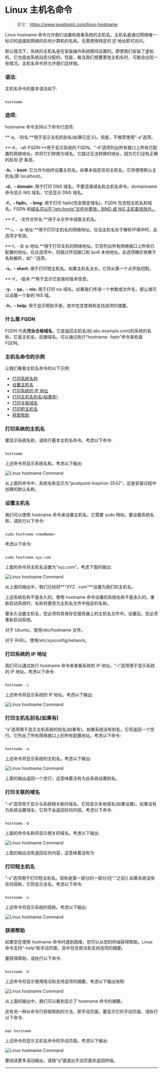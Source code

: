 # Linux 主机名命令

> 原文：<https://www.javatpoint.com/linux-hostname>

Linux hostname 命令允许我们设置和查看系统的主机名。主机名是通过网络唯一标识的连接到网络的任何计算机的名称。无需使用特定的 [IP](https://www.javatpoint.com/ip-full-form) 地址即可访问。

默认情况下，系统的主机名是在安装操作系统期间设置的。即使我们安装了虚拟机，它也是由系统动态分配的。但是，每当我们想要更改主机名时，可能会出现一些情况。主机名命令将允许我们这样做。

### 语法:

主机名命令的基本语法如下:

```

hostname

```

### 选项:

hostname 命令支持以下命令行选项:

**-a，-别名:**用于显示主机的别名(如果已定义)。但是，不推荐使用“-a”选项。

**-A，-all-FQDN:**用于显示系统的 FQDN。“-A”选项列出所有接口上所有已配置的网络地址，并将它们转换为域名。它跳过无法转换的地址，因为它们没有正确的反向 [IP](https://www.javatpoint.com/ip) 条目。

**-b、- boot:** 它允许为始终设置主机名。如果未指定任何主机名，它将使用默认主机名(即 localhost)。

**-d，- domain:** 用于打印 DNS 域名。不要混淆域名和主机名命令。domainname 命令显示 NIS 域名，它还显示 DNS 域名。

**-f，- fqdn，- long:** 用于打印 fqdn(完全限定域名)。FQDN 包含短主机名和域名。FQDN 和[域名可以在“/etc/hosts”文件中更改，BIND 或 NIS 主机查找除外。](https://www.javatpoint.com/dns-full-form)

**-F，-文件文件名:**用于从文件中读取主机名。

**-i，- ip 地址:**用于打印主机名的网络地址。仅当主机名处于解析环境中时，此选项才有效。

**-I，-全 ip 地址:**用于打印主机的网络地址。它将列出所有网络接口上所有已配置的地址。在此选项中，将跳过环回接口和 Ipv6 本地地址。此选项确实依赖于名称解析，如“-”选项。

**-s，- short:** 用于打印短主机名。如果主机名太长，它将从第一个点开始切割。

**-V，-版本:**用于显示已安装的版本信息。

**-y、- yp、- nis:** 用于打印 nis 域名。如果我们传递一个参数或文件名，那么根可以设置一个新的 NIS 域。

**-h，- help:** 用于显示帮助手册，其中包含使用和支持选项的摘要。

### 什么是 FQDN

FQDN 代表**完全合格域名**。它是返回主机名(如 abc.example.com)的系统的名称。它是主机名，后跟域名。可以通过执行“hostname -fqdn”命令来检查 FQDN。

### 主机名命令的示例

让我们看看主机名命令的以下示例:

*   [打印系统名称](#system)
*   [设置主机名](#hostname)
*   [打印系统的 IP 地址](#IP)
*   [打印主机名别名(如果有)](#alias)
*   [打印关联域名](#associated)
*   [打印短主机名](#short)
*   [获取帮助](#Getting-Help)

### 打印系统的主机名

要显示系统名称，请执行基本主机名命令。考虑以下命令:

```

hostname

```

上述命令将显示系统名称。考虑以下输出:

![Linux hostname Command](img/12271794852399ffc24248a6d8e463a2.png)

从上面的命令中，系统名称显示为“javatpoint-Inspiron-3542”，这是安装过程中创建的默认名称。

### 设置主机名

我们可以使用 hostname 命令来设置主机名。它需要 sudo 特权。要设置系统名称，请执行以下命令:

```

sudo hostname <newName>  

```

考虑以下命令:

```

sudo hostname xyz.com  

```

上面的命令将主机名设置为“xyz.com”。考虑下面的输出:

![Linux hostname Command](img/572785a99002bddb33ad84bff78098a2.png)

从上面的输出中，我们已经将**“XYZ . com”**设置为我们的主机名。

上述系统名称不是永久的。使用 hostname 命令设置的系统名称不是永久的。重新启动系统时，名称将更改为主机名文件中指定的名称。

要永久设置主机名，您必须将其保存在服务器上的主机名文件中。设置后，您必须重新启动系统。

对于 Ubuntu，使用/etc/hostname 文件。

对于 RHEL，使用/etc/sysconfig/network。

### 打印系统的 IP 地址

我们可以通过执行 hostname 命令来查看系统的 IP 地址。“-i”选项用于显示系统的 IP 地址。考虑以下命令:

```

hostname -i

```

上述命令将显示系统的 IP 地址。考虑以下输出:

![Linux hostname Command](img/496390b660c2a1a1a9970b52e3f9a7cd.png)

### 打印主机名别名(如果有)

“a”选项用于显示主机系统的别名(如果有)。如果系统没有别名，它将返回一个空行。它列出了所有网络接口上的所有配置地址。考虑以下命令:

```

hostname -a 

```

上述命令将显示系统的主机名。考虑以下输出:

![Linux hostname Command](img/53ec2e6b7aca8fc2626629f295be1b71.png)

上面的输出返回一个空行，这意味着没有为此系统设置别名。

### 打印关联的域名

“-d”选项用于显示与系统相关联的域名。它将显示本地域名(如果设置)。如果没有为系统设置域名，它将不会返回任何内容。考虑以下命令:

```

hostname -d

```

上面的命令名称将显示相关的域名。考虑以下输出:

![Linux hostname Command](img/edb6ecc0d3a197ea2201f6e89d27ccb5.png)

上面的输出没有返回任何内容，这意味着没有为

### 打印短主机名

“-s”选项用于打印短主机名。简称是第一部分的一部分(在“.”之前)).如果系统没有任何简称，它将显示全名。考虑以下命令:

```

hostname -s

```

上述命令将显示系统的简称。考虑以下输出:

![Linux hostname Command](img/4b191d612a157ceee1cba21f872e8422.png)

### 获得帮助

如果您在使用 hostname 命令时遇到困难，您可以从您的终端获得帮助。Linux 命令支持“-help”和手动页面，其中包含用法和支持选项的摘要。

要获得帮助，请执行以下命令:

```

hostname -h

```

上述命令将显示使用情况和支持选项的摘要。考虑以下输出快照:

![Linux hostname Command](img/b29b6f94ccbd066c55b319da622cd5ef.png)

从上面的输出中，我们可以看到显示了 hostname 命令的摘要。

还有另一种从命令行获取帮助的方法，即手动页面。要显示它的手动页面，请执行以下命令:

```

man hostname

```

上述命令将显示主机名命令的手动页面。考虑以下输出:

![Linux hostname Command](img/a50a79d55445bfb63d8d3be143c82752.png)

要阅读更多滚动输出，请按“q”键退出手动页面并返回终端。

* * *